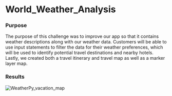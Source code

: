 # World_Weather_Analysis

### Purpose
The purpose of this challenge was to improve our app so that it contains weather descriptions along with our weather data. Customers will be able to use input statements to filter the data for their weather preferences, which will be used to identify potential travel destinations and nearby hotels. Lastly, we created both a travel itinerary and travel map as well as a marker layer map.

### Results
![WeatherPy_vacation_map](https://user-images.githubusercontent.com/107137215/180888628-a9e387f4-acef-412a-ba69-e183cc67b2f7.png)
